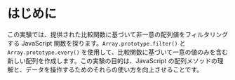 # はじめに

この実験では、提供された比較関数に基づいて非一意の配列値をフィルタリングする JavaScript 関数を探ります。`Array.prototype.filter()` と `Array.prototype.every()` を使用して、比較関数に基づいて一意の値のみを含む新しい配列を作成します。この実験の目的は、JavaScript の配列メソッドの理解と、データを操作するためのそれらの使い方を向上させることです。
